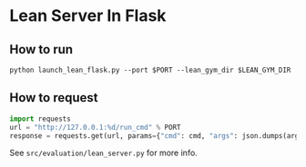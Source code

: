 # Lean Server In Flask

## How to run
```shell
python launch_lean_flask.py --port $PORT --lean_gym_dir $LEAN_GYM_DIR
```

## How to request
```python
import requests
url = "http://127.0.0.1:%d/run_cmd" % PORT
response = requests.get(url, params={"cmd": cmd, "args": json.dumps(args)})
```
See `src/evaluation/lean_server.py` for more info.
